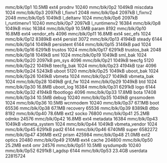  <Partition>    <Size>  <fs>  <Name>          <blocks>
 mmc/blk/0p1    10.5MB  ext4   prodnv         10240
 mmc/blk/0p2    1049kB         miscdata       1024
 mmc/blk/0p3    2097kB         l_fixnv1       2048
 mmc/blk/0p4    2097kB         l_fixnv2       2048
 mmc/blk/0p5    1049kB         l_deltanv      1024
 mmc/blk/0p6    2097kB         l_runtimenv1   10240
 mmc/blk/0p7    2097kB         l_runtimenv2   16384
 mmc/blk/0p8    1049kB         misc           16384
 mmc/blk/0p9    10.5MB         param          8192
mmc/blk/0p10    16.8MB  ext4   vendor_efs     4096
mmc/blk/0p11    16.8MB  ext4   sec_efs        1024
mmc/blk/0p12    8389kB  ext4   persist        3072
mmc/blk/0p13    4194kB         steady         6144
mmc/blk/0p14    1049kB         persistent     6144
mmc/blk/0p15    3146kB         pad            1024
mmc/blk/0p16    6291kB         trustos        1024
mmc/blk/0p17    6291kB         trustos_bak    2048
mmc/blk/0p18    1049kB         sml            1024
mmc/blk/0p19    1049kB         sml_bak        1024
mmc/blk/0p20    2097kB         pm_sys         4096
mmc/blk/0p21    1049kB         teecfg         5120
mmc/blk/0p22    1049kB         teecfg_bak     1024
mmc/blk/0p23    4194kB         tzar           4096
mmc/blk/0p24    5243kB         uboot          5120
mmc/blk/0p25    1049kB         uboot_bak      1024
mmc/blk/0p26    1049kB         vbmeta         1024
mmc/blk/0p27    1049kB         vbmeta_bak     1024
mmc/blk/0p28    1049kB         grd_fw         1024
mmc/blk/0p29    1049kB         btd            1024
mmc/blk/0p30    16.8MB         uboot_log      16384
mmc/blk/0p31    6291kB         logo           6144
mmc/blk/0p32    4194kB         fbootlogo      4096
mmc/blk/0p33    17.8MB         bota           17408
mmc/blk/0p34    10.5MB         debug          10240
mmc/blk/0p35    1049kB         gnssmodem      1024
mmc/blk/0p36    10.5MB         wcnmodem       10240
mmc/blk/0p37    67.1MB         boot           65536
mmc/blk/0p38    67.1MB         recovery       65536
mmc/blk/0p39    8389kB         dtbo           8192
mmc/blk/0p40    78.6MB  ext2   socko          76800
mmc/blk/0p41    25.2MB         odmko          24576
mmc/blk/0p42    16.8MB  ext4   metadata       16384
mmc/blk/0p43    1049kB         vbmeta_system  1024
mmc/blk/0p44    1049kB         vbmeta_vendor  1024
mmc/blk/0p45    6291kB         pad2           6144
mmc/blk/0p46    6740MB         super          6582272
mmc/blk/0p47    436MB   ext2   prism          425984
mmc/blk/0p48    21.0MB  ext2   optics         20480
mmc/blk/0p49    210MB   ext4   cache          204800
mmc/blk/0p50    25.2MB  ext4   omr            24576
mmc/blk/0p51    10.5MB         sysdumpdb      10240
mmc/blk/0p52    6291kB         l_agdsp        6144
mmc/blk/0p53    23.4GB         userdata       22815724
